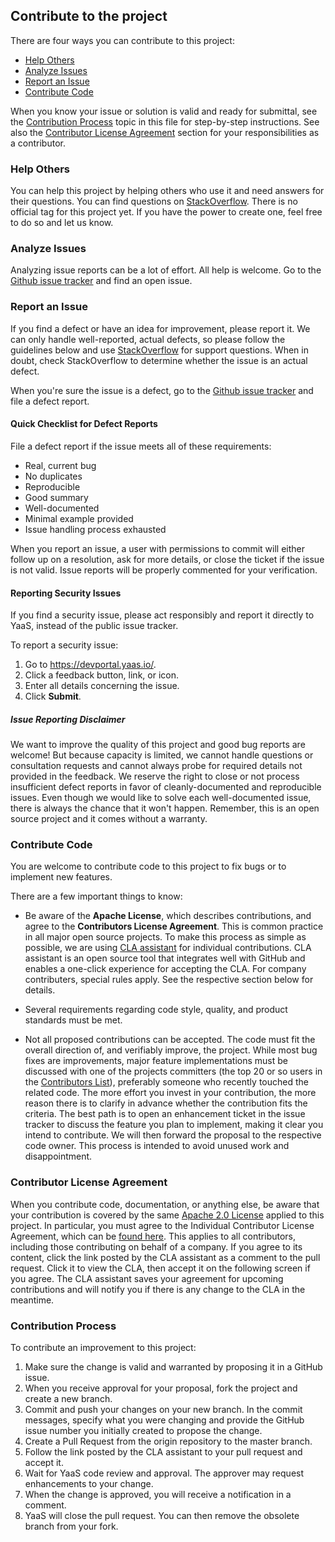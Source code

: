 ## Contribute to the project

There are four ways you can contribute to this project:

* [Help Others](#help-others) 
* [Analyze Issues](#analyze-issues) 
* [Report an Issue](#report-an-issue) 
* [Contribute Code](#contribute-code) 

When you know your issue or solution is valid and ready for submittal, see the [Contribution Process](#contribution-process) topic in this file for step-by-step instructions. See also the [Contributor License Agreement](#contributor-license-agreement) section for your responsibilities as a contributor.

### Help Others

You can help this project by helping others who use it and need answers for their questions. You can find questions on [StackOverflow](http://stackoverflow.com/questions). There is no official tag for this project yet. If you have the power to create one, feel free to do so and let us know.

### Analyze Issues

Analyzing issue reports can be a lot of effort. All help is welcome. Go to the [Github issue tracker](../../issues) and find an open issue.

### Report an Issue

If you find a defect or have an idea for improvement, please report it. We can only handle well-reported, actual defects, so please follow the guidelines below and use [StackOverflow](http://stackoverflow.com/questions/tagged/tag-name) for support questions. When in doubt, check StackOverflow to determine whether the issue is an actual defect.

When you're sure the issue is a defect, go to the [Github issue tracker](../../issues) and file a defect report.

#### Quick Checklist for Defect Reports

File a defect report if the issue meets all of these requirements:

* Real, current bug
* No duplicates
* Reproducible
* Good summary
* Well-documented
* Minimal example provided
* Issue handling process exhausted

When you report an issue, a user with permissions to commit will either follow up on a resolution, ask for more details, or close the ticket if the issue is not valid. Issue reports will be properly commented for your verification.

#### Reporting Security Issues

If you find a security issue, please act responsibly and report it directly to YaaS, instead of the public issue tracker. 

To report a security issue: 
1. Go to https://devportal.yaas.io/.
2. Click a feedback button, link, or icon. 
3. Enter all details concerning the issue. 
4. Click **Submit**.

##### Issue Reporting Disclaimer

We want to improve the quality of this project and good bug reports are welcome! But because capacity is limited, we cannot handle questions or consultation requests and cannot always probe for required details not provided in the feedback. We reserve the right to close or not process insufficient defect reports in favor of cleanly-documented and reproducible issues. Even though we would like to solve each well-documented issue, there is always the chance that it won't happen. Remember, this is an open source project and it comes without a warranty.

### Contribute Code

You are welcome to contribute code to this project to fix bugs or to implement new features.

There are a few important things to know:

* Be aware of the **Apache License**, which describes contributions, and agree to the **Contributors License Agreement**. This is common practice in all major open source projects. To make this process as simple as possible, we are using [CLA assistant](https://cla-assistant.io/) for individual contributions. CLA assistant is an open source tool that integrates well with GitHub and enables a one-click experience for accepting the CLA. For company contributers, special rules apply. See the respective section below for details.

* Several requirements regarding code style, quality, and product standards must be met.

* Not all proposed contributions can be accepted. The code must fit the overall direction of, and verifiably improve, the project. While most bug fixes are improvements, major feature implementations must be discussed with one of the projects committers (the top 20 or so users in the [Contributors List](/graphs/contributors)), preferably someone who recently touched the related code. The more effort you invest in your contribution, the more reason there is to clarify in advance whether the contribution fits the criteria. The best path is to open an enhancement ticket in the issue tracker to discuss the feature you plan to implement, making it clear you intend to contribute. We will then forward the proposal to the respective code owner. This process is intended to avoid unused work and disappointment.

### Contributor License Agreement

When you contribute code, documentation, or anything else, be aware that your contribution is covered by the same [Apache 2.0 License](http://www.apache.org/licenses/LICENSE-2.0) applied to this project. In particular, you must agree to the Individual Contributor License Agreement, which can be [found here](https://gist.github.com/CLAassistant/bd1ea8ec8aa0357414e8). This applies to all contributors, including those contributing on behalf of a company. If you agree to its content, click the link posted by the CLA assistant as a comment to the pull request. Click it to view the CLA, then accept it on the following screen if you agree. The CLA assistant saves your agreement for upcoming contributions and will notify you if there is any change to the CLA in the meantime.

### Contribution Process

To contribute an improvement to this project: 
1. Make sure the change is valid and warranted by proposing it in a GitHub issue.
2. When you receive approval for your proposal, fork the project and create a new branch.
3. Commit and push your changes on your new branch. In the commit messages, specify what you were changing and provide the GitHub issue number you initially created to propose the change.
4. Create a Pull Request from the origin repository to the master branch.
5. Follow the link posted by the CLA assistant to your pull request and accept it.
6. Wait for YaaS code review and approval. The approver may request enhancements to your change.
7. When the change is approved, you will receive a notification in a comment.
8. YaaS will close the pull request. You can then remove the obsolete branch from your fork.

